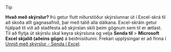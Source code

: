 > [!TIP]
> **Hvað með skýrslur?** Þú getur flutt niðurstöður skýrslunnar út í Excel-skrá til að skoða allt gagnasafnið, þar með talið alla dálkana. Excel-skráin getur hjálpað til við að staðfesta að skýrslan skili þeim gögnum sem til er ætlast. Til að flytja út skýrslu skal keyra skýrsluna og velja **Senda til** > **Microsoft Excel skjalið (aðeins gögn)** á beiðnisíðunni. Frekari upplýsingar er að finna í [Unnið með skýrslur - Senda í Excel](../ui-work-report.md#send-to-excel).